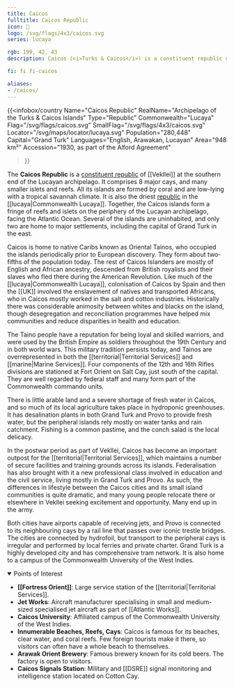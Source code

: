 ```yaml
---
title: Caicos
fulltitle: Caicos Republic
icon: 🐚
logo: /svg/flags/4x3/caicos.svg
series: lucaya

rgb: 199, 42, 43
description: Caicos (<i>Turks & Caicos</i>) is a constituent republic of Vekllei located in the Lucayan Archipelago.

fi: fi fi-caicos

aliases:
- /caicos/
---
```

{{<infobox/country
	 Name="Caicos Republic"
	 RealName="Archipelago of the Turks & Caicos Islands"
	 Type="Republic"
	 Commonwealth="Lucaya"
	 Flag="/svg/flags/caicos.svg"
	 SmallFlag="/svg/flags/4x3/caicos.svg"
	 Locator="/svg/maps/locator/lucaya.svg"
	 Population="280,448"
	 Capital="Grand Turk"
	 Languages="English, Arawakan, Lucayan"
	 Area="948 km²"
	 Accession="1930, as part of the Alford Agreement"
 >}}

The <span class="fi fi-caicos"></span> **Caicos Republic** is a [constituent republic](/republics/) of [[Vekllei]] at the southern end of the Lucayan archipelago. It comprises 8 major cays, and many smaller islets and reefs. All its islands are formed by coral and are low-lying with a tropical savannah climate. It is also the driest [republic](/republics/) in the [[lucaya|Commonwealth Lucaya]]. Together, the Caicos islands form a fringe of reefs and islets on the periphery of the Lucayan archipelago, facing the Atlantic Ocean. Several of the islands are uninhabited, and only two are home to major settlements, including the capital of Grand Turk in the east.

Caicos is home to native Caribs known as Oriental Tainos, who occupied the islands periodically prior to European discovery. They form about two-fifths of the population today. The rest of Caicos Islanders are mostly of English and African ancestry, descended from British royalists and their slaves who fled there during the American Revolution. Like much of the [[lucaya|Commonwealth Lucaya]], colonisation of Caicos by Spain and then the [[UK]] involved the enslavement of natives and transported Africans, who in Caicos mostly worked in the salt and cotton industries. Historically there was considerable animosity between whites and blacks on the island, though desegregation and reconciliation programmes have helped mix communities and reduce disparities in health and education.

The Taino people have a reputation for being loyal and skilled warriors, and were used by the British Empire as soldiers throughout the 19th Century and in both world wars. This military tradition persists today, and Tainos are overrepresented in both the [[territorial|Territorial Services]] and [[marine|Marine Services]]. Four components of the 12th and 16th Rifles divisions are stationed at Fort Orient on Salt Cay, just south of the capital. They are well regarded by federal staff and many form part of the Commonwealth commando units.

There is little arable land and a severe shortage of fresh water in Caicos, and so much of its local agriculture takes place in hydroponic greenhouses. It has desalination plants in both Grand Turk and Provo to provide fresh water, but the peripheral islands rely mostly on water tanks and rain catchment. Fishing is a common pastime, and the conch salad is the local delicacy.

In the postwar period as part of Vekllei, Caicos has become an important outpost for the [[territorial|Territorial Services]], which maintains a number of secure facilities and training grounds across its islands. Federalisation has also brought with it a new professional class involved in education and the civil service, living mostly in Grand Turk and Provo. As such, the differences in lifestyle between the Caicos cities and its small island communities is quite dramatic, and many young people relocate there or elsewhere in Vekllei seeking excitement and opportunity. Many end up in the army.

Both cities have airports capable of receiving jets, and Provo is connected to its neighbouring cays by a rail line that passes over iconic trestle bridges. The cities are connected by hydrofoil, but transport to the peripheral cays is irregular and performed by local ferries and private charter. Grand Turk is a highly developed city and has comprehensive tram network. It is also home to a campus of the Commonwealth University of the West Indies.

<details open>
  <summary>Points of Interest</summary>

* **[[Fortress Orient]]**: Large service station of the [[territorial|Territorial Services]].
* **Jet Works**: Aircraft manufacturer specialising in small and medium-sized specialised jet aircraft as part of [[Atlantic Works]].
* **Caicos University**: Affiliated campus of the Commonwealth University of the West Indies.
* **Innumerable Beaches, Reefs, Cays**: Caicos is famous for its beaches, clear water, and coral reefs. Few foreign tourists make it there, so visitors can often have a whole beach to themselves.
* **Arawak Orient Brewery**: Famous brewery known for its cold beers. The factory is open to visitors.
* **Caicos Signals Station**: Military and [[DSRE]] signal monitoring and intelligence station located on Cotton Cay.
</details>

